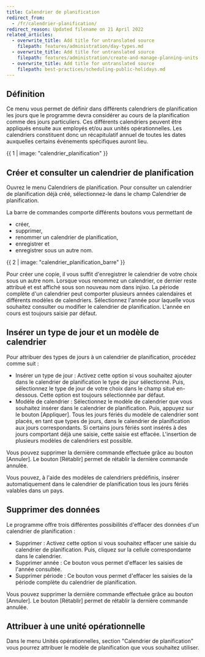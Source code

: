 ```yaml
---
title: Calendrier de planification
redirect_from:
  - /fr/calendrier-planification/
redirect_reason: Updated filename on 21 April 2022
related_articles:
  - overwrite_title: Add title for untranslated source
    filepath: features/administration/day-types.md
  - overwrite_title: Add title for untranslated source
    filepath: features/administration/create-and-manage-planning-units.md
  - overwrite_title: Add title for untranslated source
    filepath: best-practices/scheduling-public-holidays.md
---
```


## Définition

Ce menu vous permet de définir dans différents calendriers de planification les jours que le programme devra considérer au cours de la planification comme des jours particuliers.
Ces différents calendriers peuvent être appliqués ensuite aux employés et/ou aux unités opérationnelles. Les calendriers constituent donc un récapitulatif annuel de toutes les dates auxquelles certains événements spécifiques auront lieu.

{{ 1 | image: "calendrier_planification" }}

## Créer et consulter un calendrier de planification

Ouvrez le menu Calendriers de planification. Pour consulter un calendrier de planification déjà créé, sélectionnez-le dans le champ Calendrier de planification.

La barre de commandes comporte différents boutons vous permettant de

- créer,
- supprimer,
- renommer un calendrier de planification,
- enregistrer et
- enregistrer sous un autre nom.

{{ 2 | image: "calendrier_planification_barre" }}

Pour créer une copie, il vous suffit d'enregistrer le calendrier de votre choix sous un autre nom.
Lorsque vous renommez un calendrier, ce dernier reste attribué et est affiché sous son nouveau nom dans injixo.
La période complète d'un calendrier peut comporter plusieurs années calendaires et différents modèles de calendriers. Sélectionnez l'année pour laquelle vous souhaitez consulter ou modifier le calendrier de planification. L'année en cours est toujours saisie par défaut.

## Insérer un type de jour et un modèle de calendrier

Pour attribuer des types de jours à un calendrier de planification, procédez comme suit :

- Insérer un type de jour : Activez cette option si vous souhaitez ajouter dans le calendrier de planification le type de jour sélectionné. Puis, sélectionnez le type de jour de votre choix dans le champ situé en-dessous. Cette option est toujours sélectionnée par défaut.
- Modèle de calendrier : Sélectionnez le modèle de calendrier que vous souhaitez insérer dans le calendrier de planification. Puis, appuyez sur le bouton [Appliquer]. Tous les jours fériés du modèle de calendrier sont placés, en tant que types de jours, dans le calendrier de planification aux jours correspondants. Si certains jours fériés sont insérés à des jours comportant déjà une saisie, cette saisie est effacée. L'insertion de plusieurs modèles de calendriers est possible.

Vous pouvez supprimer la dernière commande effectuée grâce au bouton [Annuler].
Le bouton [Rétablir] permet de rétablir la dernière commande annulée.

Vous pouvez, à l'aide des modèles de calendriers prédéfinis, insérer automatiquement dans le calendrier de planification tous les jours fériés valables dans un pays.

## Supprimer des données

Le programme offre trois différentes possibilités d'effacer des données d'un calendrier de planification :

- Supprimer : Activez cette option si vous souhaitez effacer une saisie du calendrier de planification. Puis, cliquez sur la cellule correspondante dans le calendrier.
- Supprimer année : Ce bouton vous permet d'effacer les saisies de l'année consultée.
- Supprimer période : Ce bouton vous permet d'effacer les saisies de la période complète du calendrier de planification.

Vous pouvez supprimer la dernière commande effectuée grâce au bouton [Annuler].
Le bouton [Rétablir] permet de rétablir la dernière commande annulée.

## Attribuer à une unité opérationnelle

Dans le menu Unités opérationnelles, section "Calendrier de planification" vous pourrez attribuer le modèle de planification que vous souhaitez utiliser.
